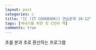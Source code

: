 ```yaml
---
layout: post
categories: c
title: "[C (IT COOKBOOK)] 연습문제 10-12"
tags: [새내기를 위한 첫 C언어 책]
comments: true
---
```


초를 분과 초로 환산하는 프로그램

<script src="https://gist.github.com/Junhyeon2/144f8d2a598e587bdf2914a0738bc1b8.js"></script>
